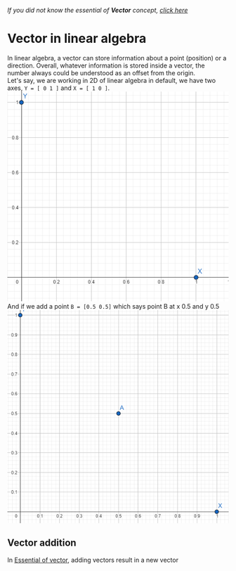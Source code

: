 *If you did not know the essential of **Vector** concept, [click here](../../vital-concepts/vector/README.md)* 
<br/>
# Vector in linear algebra
In linear algebra, a vector can store information about a point (position) or a direction. Overall, whatever information is stored inside a vector, the number always could be understood as an offset from the origin. <br>
Let's say, we are working in 2D of linear algebra in default, we have two axes, `Y = [ 0 1 ]`  and `X = [ 1 0 ]`.
<img src="./images/Screenshot 2023-08-09 165557.png"><br>
And if we add a point `B = [0.5 0.5]` which says point B at x 0.5 and y 0.5<br>
<img src="./images/Screenshot 2023-08-09 170339.png">

## Vector addition
In [Essential of vector](../../vital-concepts/vector/README.md), adding vectors result in a new vector 
